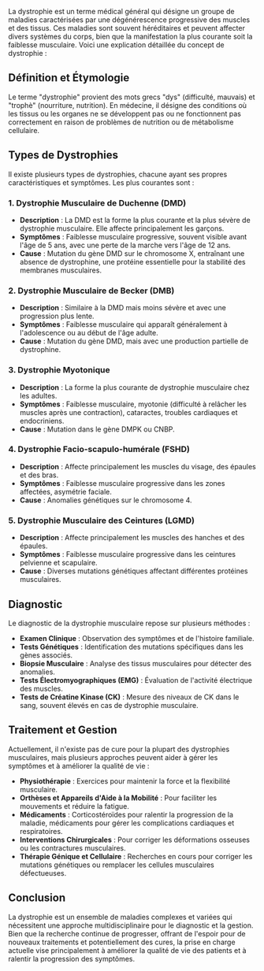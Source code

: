 La dystrophie est un terme médical général qui désigne un groupe de maladies caractérisées par une dégénérescence progressive des muscles et des tissus. Ces maladies sont souvent héréditaires et peuvent affecter divers systèmes du corps, bien que la manifestation la plus courante soit la faiblesse musculaire. Voici une explication détaillée du concept de dystrophie :

## Définition et Étymologie

Le terme "dystrophie" provient des mots grecs "dys" (difficulté, mauvais) et "trophè" (nourriture, nutrition). En médecine, il désigne des conditions où les tissus ou les organes ne se développent pas ou ne fonctionnent pas correctement en raison de problèmes de nutrition ou de métabolisme cellulaire.

## Types de Dystrophies

Il existe plusieurs types de dystrophies, chacune ayant ses propres caractéristiques et symptômes. Les plus courantes sont :

### 1. Dystrophie Musculaire de Duchenne (DMD)

- **Description** : La DMD est la forme la plus courante et la plus sévère de dystrophie musculaire. Elle affecte principalement les garçons.
- **Symptômes** : Faiblesse musculaire progressive, souvent visible avant l'âge de 5 ans, avec une perte de la marche vers l'âge de 12 ans.
- **Cause** : Mutation du gène DMD sur le chromosome X, entraînant une absence de dystrophine, une protéine essentielle pour la stabilité des membranes musculaires.

### 2. Dystrophie Musculaire de Becker (DMB)

- **Description** : Similaire à la DMD mais moins sévère et avec une progression plus lente.
- **Symptômes** : Faiblesse musculaire qui apparaît généralement à l'adolescence ou au début de l'âge adulte.
- **Cause** : Mutation du gène DMD, mais avec une production partielle de dystrophine.

### 3. Dystrophie Myotonique

- **Description** : La forme la plus courante de dystrophie musculaire chez les adultes.
- **Symptômes** : Faiblesse musculaire, myotonie (difficulté à relâcher les muscles après une contraction), cataractes, troubles cardiaques et endocriniens.
- **Cause** : Mutation dans le gène DMPK ou CNBP.

### 4. Dystrophie Facio-scapulo-humérale (FSHD)

- **Description** : Affecte principalement les muscles du visage, des épaules et des bras.
- **Symptômes** : Faiblesse musculaire progressive dans les zones affectées, asymétrie faciale.
- **Cause** : Anomalies génétiques sur le chromosome 4.

### 5. Dystrophie Musculaire des Ceintures (LGMD)

- **Description** : Affecte principalement les muscles des hanches et des épaules.
- **Symptômes** : Faiblesse musculaire progressive dans les ceintures pelvienne et scapulaire.
- **Cause** : Diverses mutations génétiques affectant différentes protéines musculaires.

## Diagnostic

Le diagnostic de la dystrophie musculaire repose sur plusieurs méthodes :

- **Examen Clinique** : Observation des symptômes et de l'histoire familiale.
- **Tests Génétiques** : Identification des mutations spécifiques dans les gènes associés.
- **Biopsie Musculaire** : Analyse des tissus musculaires pour détecter des anomalies.
- **Tests Électromyographiques (EMG)** : Évaluation de l'activité électrique des muscles.
- **Tests de Créatine Kinase (CK)** : Mesure des niveaux de CK dans le sang, souvent élevés en cas de dystrophie musculaire.

## Traitement et Gestion

Actuellement, il n'existe pas de cure pour la plupart des dystrophies musculaires, mais plusieurs approches peuvent aider à gérer les symptômes et à améliorer la qualité de vie :

- **Physiothérapie** : Exercices pour maintenir la force et la flexibilité musculaire.
- **Orthèses et Appareils d'Aide à la Mobilité** : Pour faciliter les mouvements et réduire la fatigue.
- **Médicaments** : Corticostéroïdes pour ralentir la progression de la maladie, médicaments pour gérer les complications cardiaques et respiratoires.
- **Interventions Chirurgicales** : Pour corriger les déformations osseuses ou les contractures musculaires.
- **Thérapie Génique et Cellulaire** : Recherches en cours pour corriger les mutations génétiques ou remplacer les cellules musculaires défectueuses.

## Conclusion

La dystrophie est un ensemble de maladies complexes et variées qui nécessitent une approche multidisciplinaire pour le diagnostic et la gestion. Bien que la recherche continue de progresser, offrant de l'espoir pour de nouveaux traitements et potentiellement des cures, la prise en charge actuelle vise principalement à améliorer la qualité de vie des patients et à ralentir la progression des symptômes.